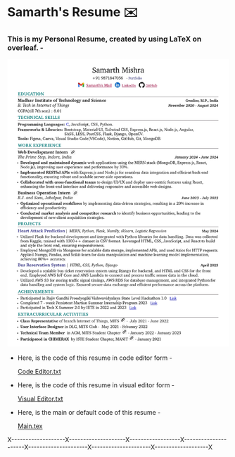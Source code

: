 # Samarth's Resume ✉️

<h3> This is my Personal Resume, created by using LaTeX on overleaf. -</h3> 

![Samarth's Resume](https://github.com/Samarth5101/Samarth_Resume/raw/0f2cae4aa01b3e14e4dd73a21de356c9151f1ed6/Samarth's%20Resume.jpg)

* Here, is the code of this resume in code editor form - 

  [Code Editor.txt](https://github.com/Samarth5101/Samarth_Resume/blob/ab9f93ba115f815d0101bcb8887b12bf9eb56078/Code%20Editor.txt)

* Here, is the code of this resume in visual editor form -

  [Visual Editor.txt](https://github.com/Samarth5101/Samarth_Resume/blob/5359b52f3c39ae401d61dda0dc455512c80b8b77/Visual%20editor.txt)

* Here, is the main or default code of this resume -

  [Main.tex](https://github.com/Samarth5101/Samarth_Resume/blob/5359b52f3c39ae401d61dda0dc455512c80b8b77/main.tex)

X-------------------X--------------------X------------------X---------------------X---------------------X---------------------X-------------------X
